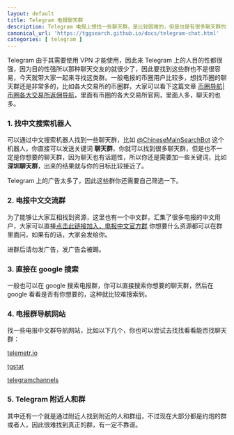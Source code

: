 ```yaml
---
layout: default
title: Telegram 电报聊天群
description: Telegram 电报上想找一些聊天群，是比较困难的，但是也是有很多聊天群的，那么这篇文章就是教大家怎么找到想要的聊天群，其次我们也构建了一个聊天群，大家也可以一起参与进来，相信随着时间的推移这个群会越来越多人。
canonical_url: 'https://tggsearch.github.io/docs/telegram-chat.html'
categories: [ telegram ]
---
```


Telegram 由于其需要使用 VPN 才能使用，因此来 Telegram 上的人目的性都很强，因为目的性强所以那种聊天交友的就很少了，因此要找到这些群也不是很容易，今天就带大家一起来寻找这类群。一般电报的币圈用户比较多，想找币圈的聊天群还是非常多的，比如各大交易所的币圈群，大家可以看下这篇文章 [币圈导航|币圈各大交易所返佣导航](./coins-index.html)，里面有币圈的各大交易所官网，里面人多，聊天的也多。

### 1. 找中文搜索机器人
可以通过中文搜索机器人找到一些聊天群，比如 [@ChineseMainSearchBot](./302.html?target=https://t.me/ChineseMainSearchBot) 这个机器人，你直接可以发送关键词 <b>聊天群</b>，你就可以找到很多聊天群，但是也不一定是你想要的聊天群，因为聊天也有话题性，所以你还是需要加一些关键词，比如 <b>深圳聊天群</b>，出来的结果就与你的目标比较接近了。

Telegram 上的广告太多了，因此这些群你还需要自己筛选一下。

### 2. 电报中文交流群
为了能够让大家互相找到资源，这里也有一个中文群，汇集了很多电报的中文用户，大家可以直接[点击此链接加入，电报中文官方群](./302.html?target=https://t.me/chinaDianBaoFans) 你想要什么资源都可以在群里面问，如果有的话，大家会发给你。

进群后请勿发广告，发广告会被踢。
### 3. 直接在 google 搜索
一般也可以在 google 搜索电报群，你可以直接搜索你想要的聊天群，然后在 google 看看是否有你想要的，这种就比较难搜索到。

### 4. 电报群导航网站
找一些电报中文群导航网站，比如以下几个，你也可以尝试去找找看看能否找聊天群：

[telemetr.io](./302.html?target=https://telemetr.io/en/channels)

[tgstat](./302.html?target=https://tgstat.com)

[telegramchannels](./302.html?target=https://telegramchannels.me)

### 5. Telegram 附近人和群
其中还有一个就是通过附近人找到附近的人和群组，不过现在大部分都是约炮的群或者人，因此很难找到真正的群，有一定不靠谱。